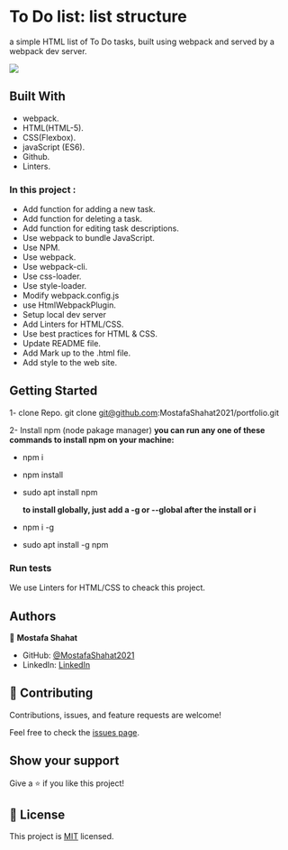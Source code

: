 # To Do list: list structure

a simple HTML list of To Do tasks,
built using webpack and served by a webpack dev server.

![](https://img.shields.io/badge/Microverse-blueviolet)

## Built With

- webpack.
- HTML(HTML-5).
- CSS(Flexbox).
- javaScript (ES6).
- Github.
- Linters.

### In this project :
- Add function for adding a new task.
- Add function for deleting a task.
- Add function for editing task descriptions.
- Use webpack to bundle JavaScript.
- Use NPM.
- Use webpack.
- Use webpack-cli.
- Use css-loader.
- Use style-loader.
- Modify webpack.config.js
- use HtmlWebpackPlugin.
- Setup local dev server
- Add Linters for HTML/CSS.
- Use best practices for HTML & CSS.
- Update README file.
- Add Mark up to the .html file.
- Add style to the web site.

## Getting Started

1- clone Repo.
git clone git@github.com:MostafaShahat2021/portfolio.git

2- Install npm (node pakage manager)
**you can run any one of these commands to install npm on your machine:**

- npm i
- npm install
- sudo apt install npm

  **to install globally, just add a -g or --global after the install or i**

- npm i -g
- sudo apt install -g npm

### Run tests

We use Linters for HTML/CSS to cheack this project.

## Authors

👤 **Mostafa Shahat**

- GitHub: [@MostafaShahat2021](https://github.com/MostafaShahat2021)
- LinkedIn: [LinkedIn](https://www.linkedin.com/in/mostafa-shahat-a75810208/)

## 🤝 Contributing

Contributions, issues, and feature requests are welcome!

Feel free to check the [issues page](../../issues/).

## Show your support

Give a ⭐️ if you like this project!

## 📝 License

This project is [MIT](./LICENSE) licensed.
